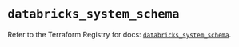 # `databricks_system_schema`

Refer to the Terraform Registry for docs: [`databricks_system_schema`](https://registry.terraform.io/providers/databricks/databricks/1.65.1/docs/resources/system_schema).
